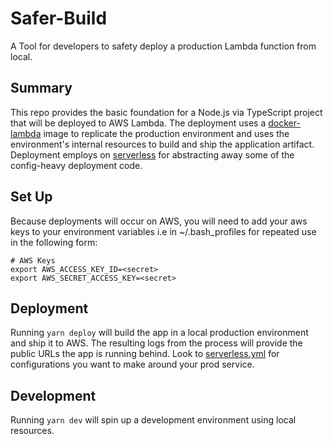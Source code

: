 # Safer-Build
A Tool for developers to safety deploy a production Lambda function from local.

## Summary
This repo provides the basic foundation for a Node.js via TypeScript project that will be deployed to AWS Lambda. The deployment uses a [docker-lambda](https://github.com/lambci/docker-lambda) image to replicate the production environment and uses the environment's internal resources to build and ship the application artifact. Deployment employs on [serverless](https://serverless.com/) for abstracting away some of the config-heavy deployment code.

## Set Up
Because deployments will occur on AWS, you will need to add your aws keys to your environment variables i.e in ~/.bash_profiles for repeated use in the following form: 

```
# AWS Keys
export AWS_ACCESS_KEY_ID=<secret>
export AWS_SECRET_ACCESS_KEY=<secret>
```

## Deployment

Running `yarn deploy` will build the app in a local production environment and ship it to AWS. The resulting logs from the process will provide the public URLs the app is running behind. Look to [serverless.yml](https://github.com/EvanPiro/Safer-Build/blob/master/serverless.yml) for configurations you want to make around your prod service.

## Development

Running `yarn dev` will spin up a development environment using local resources.

